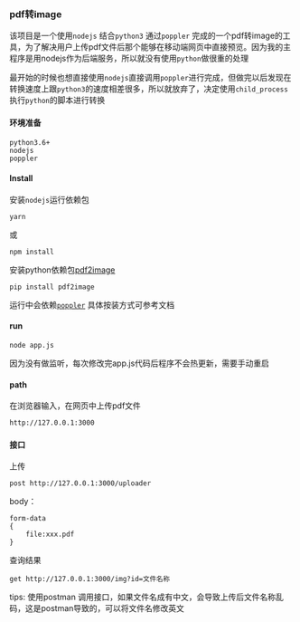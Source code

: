 ### pdf转image

该项目是一个使用`nodejs` 结合`python3` 通过`poppler` 完成的一个pdf转image的工具，为了解决用户上传pdf文件后那个能够在移动端网页中直接预览。因为我的主程序是用nodejs作为后端服务，所以就没有使用`python`做很重的处理

最开始的时候也想直接使用`nodejs`直接调用`poppler`进行完成，但做完以后发现在转换速度上跟`python3`的速度相差很多，所以就放弃了，决定使用`child_process`执行`python`的脚本进行转换

#### 环境准备

```
python3.6+
nodejs
poppler
```

#### Install

安装`nodejs`运行依赖包

```shell
yarn
```

或

```shell
npm install
```

安装python依赖包[pdf2image](https://pypi.org/project/pdf2image/)

```shell
pip install pdf2image
```

运行中会依赖[`poppler`](https://poppler.freedesktop.org/) 具体按装方式可参考文档

#### run 

```shell
node app.js
```

因为没有做监听，每次修改完app.js代码后程序不会热更新，需要手动重启

#### path

在浏览器输入，在网页中上传pdf文件

```html
http://127.0.0.1:3000
```

#### 接口

上传

``` 
post http://127.0.0.1:3000/uploader
```

body：

```
form-data
{
	file:xxx.pdf
}
```

查询结果

```
get http://127.0.0.1:3000/img?id=文件名称
```

tips: 使用postman 调用接口，如果文件名成有中文，会导致上传后文件名称乱码，这是postman导致的，可以将文件名修改英文

